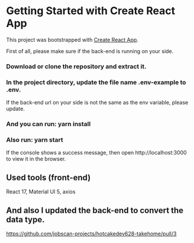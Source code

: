 # Getting Started with Create React App

This project was bootstrapped with [Create React App](https://github.com/facebook/create-react-app).

First of all, please make sure if the back-end is running on your side.

### Download or clone the repository and extract it.

### In the project directory, update the file name .env-example to .env.
If the back-end url on your side is not the same as the env variable, please update.

### And you can run: yarn install

### Also run: yarn start
If the console shows a success message, then open http://localhost:3000 to view it in the browser.

## Used tools (front-end)
React 17, Material UI 5, axios

## And also I updated the back-end to convert the data type.
https://github.com/jobscan-projects/hotcakedev628-takehome/pull/3

